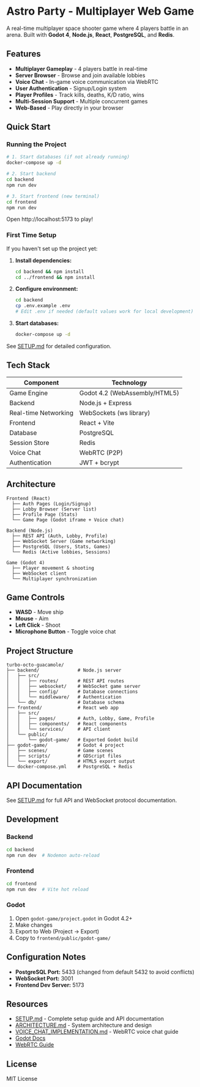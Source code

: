 # Astro Party - Multiplayer Web Game

A real-time multiplayer space shooter game where 4 players battle in an arena. Built with **Godot 4**, **Node.js**, **React**, **PostgreSQL**, and **Redis**.

## Features

- **Multiplayer Gameplay** - 4 players battle in real-time
- **Server Browser** - Browse and join available lobbies
- **Voice Chat** - In-game voice communication via WebRTC
- **User Authentication** - Signup/Login system
- **Player Profiles** - Track kills, deaths, K/D ratio, wins
- **Multi-Session Support** - Multiple concurrent games
- **Web-Based** - Play directly in your browser

## Quick Start

### Running the Project

```bash
# 1. Start databases (if not already running)
docker-compose up -d

# 2. Start backend
cd backend
npm run dev

# 3. Start frontend (new terminal)
cd frontend
npm run dev
```

Open http://localhost:5173 to play!

### First Time Setup

If you haven't set up the project yet:

1. **Install dependencies:**
   ```bash
   cd backend && npm install
   cd ../frontend && npm install
   ```

2. **Configure environment:**
   ```bash
   cd backend
   cp .env.example .env
   # Edit .env if needed (default values work for local development)
   ```

3. **Start databases:**
   ```bash
   docker-compose up -d
   ```

See [SETUP.md](./SETUP.md) for detailed configuration.

## Tech Stack

| Component | Technology |
|-----------|-----------|
| Game Engine | Godot 4.2 (WebAssembly/HTML5) |
| Backend | Node.js + Express |
| Real-time Networking | WebSockets (ws library) |
| Frontend | React + Vite |
| Database | PostgreSQL |
| Session Store | Redis |
| Voice Chat | WebRTC (P2P) |
| Authentication | JWT + bcrypt |

## Architecture

```
Frontend (React)
  ├── Auth Pages (Login/Signup)
  ├── Lobby Browser (Server list)
  ├── Profile Page (Stats)
  └── Game Page (Godot iframe + Voice chat)

Backend (Node.js)
  ├── REST API (Auth, Lobby, Profile)
  ├── WebSocket Server (Game networking)
  ├── PostgreSQL (Users, Stats, Games)
  └── Redis (Active lobbies, Sessions)

Game (Godot 4)
  ├── Player movement & shooting
  ├── WebSocket client
  └── Multiplayer synchronization
```

## Game Controls

- **WASD** - Move ship
- **Mouse** - Aim
- **Left Click** - Shoot
- **Microphone Button** - Toggle voice chat

## Project Structure

```
turbo-octo-guacamole/
├── backend/              # Node.js server
│   ├── src/
│   │   ├── routes/       # REST API routes
│   │   ├── websocket/    # WebSocket game server
│   │   ├── config/       # Database connections
│   │   └── middleware/   # Authentication
│   └── db/               # Database schema
├── frontend/             # React web app
│   ├── src/
│   │   ├── pages/        # Auth, Lobby, Game, Profile
│   │   ├── components/   # React components
│   │   └── services/     # API client
│   └── public/
│       └── godot-game/   # Exported Godot build
├── godot-game/           # Godot 4 project
│   ├── scenes/           # Game scenes
│   ├── scripts/          # GDScript files
│   └── export/           # HTML5 export output
└── docker-compose.yml    # PostgreSQL + Redis
```

## API Documentation

See [SETUP.md](./SETUP.md) for full API and WebSocket protocol documentation.

## Development

### Backend
```bash
cd backend
npm run dev  # Nodemon auto-reload
```

### Frontend
```bash
cd frontend
npm run dev  # Vite hot reload
```

### Godot
1. Open `godot-game/project.godot` in Godot 4.2+
2. Make changes
3. Export to Web (Project → Export)
4. Copy to `frontend/public/godot-game/`

## Configuration Notes

- **PostgreSQL Port:** 5433 (changed from default 5432 to avoid conflicts)
- **WebSocket Port:** 3001
- **Frontend Dev Server:** 5173

## Resources

- [SETUP.md](./SETUP.md) - Complete setup guide and API documentation
- [ARCHITECTURE.md](./ARCHITECTURE.md) - System architecture and design
- [VOICE_CHAT_IMPLEMENTATION.md](./VOICE_CHAT_IMPLEMENTATION.md) - WebRTC voice chat guide
- [Godot Docs](https://docs.godotengine.org/)
- [WebRTC Guide](https://webrtc.org/getting-started/overview)

## License

MIT License
